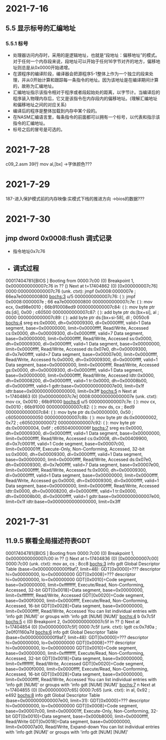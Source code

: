 # 2021-7-16
## 5.5 显示标号的汇编地址
### 5.5.1 标号
+ 处理器访问内存时，采用的是逻辑地址，也就是“段地址：偏移地址”的模式。对于任何一个内存段来说，段地址可以开始于任何16字节对齐的地方，偏移地址则总是从0x0000开始递增。
+ 在源程序的编译阶段，编译器会把源程序5-1整体上作为一个独立的段来处理，并从0开始计算和跟踪每一条指令的地址。因为该地址是在编译期间计算的，故称为汇编地址。
+ 汇编地址指示该指令相对于程序或者段起始处的距离，以字节计。当编译后的程序装入物理内存后，它又是该指令在内存段内的偏移地址。(理解汇编地址和偏移地址之间的对应关系)
+ 编译后的程序是整体加载到内存中某个段的。
+ 在NASM汇编语言里，每条指令的前面都可以拥有一个标号，以代表和指示该指令的汇编地址。
+ 标号之后的冒号是可选的。

# 2021-7-28
c09_2.asm 39行 mov al,[bx] ->字体颜色???

# 2021-7-29
187-进入保护模式前的内存映像:实模式下栈的推进方向 ->bios的数据???

# 2021-7-30
## jmp dword 0x0008:flush 调式记录
+ 指令地址0x7c76
+ 调式过程
    - 
00017404781i[BIOS  ] Booting from 0000:7c00
(0) Breakpoint 1, 0x0000000000007c76 in ?? ()
Next at t=17404862
(0) [0x000000007c76] 0000:0000000000007c76 (unk. ctxt): jmpf 0x0008:0000007e      ; 66ea7e0000000800
<bochs:3> u/5
0000000000007c76: (                    ): jmpf 0x0008:0000007e      ; 66                                                                                                                               ea7e0000000800
0000000000007c7e: (                    ): mov ecx, 0xd98e0010       ; 66b910008ed9
0000000000007c84: (                    ): mov byte ptr ds:[di], 0x00 ; c60500
0000000000007c87: (                    ): add byte ptr ds:[bx+si], al ; 0000
0000000000007c89: (                    ): add byte ptr ds:[bx+si-58], dl ; 0050c6
<bochs:4> sreg
es:0x0000, dh=0x00009300, dl=0x0000ffff, valid=1
        Data segment, base=0x00000000, limit=0x0000ffff, Read/Write, Accessed
cs:0x0000, dh=0x00009300, dl=0x0000ffff, valid=7
        Data segment, base=0x00000000, limit=0x0000ffff, Read/Write, Accessed
ss:0x0000, dh=0x00009300, dl=0x0000ffff, valid=1
        Data segment, base=0x00000000, limit=0x0000ffff, Read/Write, Accessed
ds:0x07e0, dh=0x00009300, dl=0x7e00ffff, valid=7
        Data segment, base=0x00007e00, limit=0x0000ffff, Read/Write, Accessed
fs:0x0000, dh=0x00009300, dl=0x0000ffff, valid=1
        Data segment, base=0x00000000, limit=0x0000ffff, Read/Write, Accessed
gs:0x0000, dh=0x00009300, dl=0x0000ffff, valid=1
        Data segment, base=0x00000000, limit=0x0000ffff, Read/Write, Accessed
ldtr:0x0000, dh=0x00008200, dl=0x0000ffff, valid=1
tr:0x0000, dh=0x00008b00, dl=0x0000ffff, valid=1
gdtr:base=0x0000000000007e00, limit=0x1f
idtr:base=0x0000000000000000, limit=0x3ff
<bochs:5> n
Next at t=17404863
(0) [0x000000007c7e] 0008:000000000000007e (unk. ctxt): mov cx, 0x0010            ; 66b91000
<bochs:6> u/5
0000000000007c7e: (                    ): mov cx, 0x0010            ; 66b91000
0000000000007c82: (                    ): mov ds, cx                ; 8ed9
0000000000007c84: (                    ): mov byte ptr ds:0x00000000, 0x50 ; c6050000000050
0000000000007c8b: (                    ): mov byte ptr ds:0x00000002, 0x72 ; c6050200000072
0000000000007c92: (                    ): mov byte ptr ds:0x00000004, 0x6f ; c605040000006f
<bochs:7> sreg
es:0x0000, dh=0x00009300, dl=0x0000ffff, valid=1
        Data segment, base=0x00000000, limit=0x0000ffff, Read/Write, Accessed
cs:0x0008, dh=0x00409900, dl=0x7c0001ff, valid=1
        Code segment, base=0x00007c00, limit=0x000001ff, Execute-Only, Non-Conforming, Accessed, 32-bit
ss:0x0000, dh=0x00009300, dl=0x0000ffff, valid=1
        Data segment, base=0x00000000, limit=0x0000ffff, Read/Write, Accessed
ds:0x07e0, dh=0x00009300, dl=0x7e00ffff, valid=7
        Data segment, base=0x00007e00, limit=0x0000ffff, Read/Write, Accessed
fs:0x0000, dh=0x00009300, dl=0x0000ffff, valid=1
        Data segment, base=0x00000000, limit=0x0000ffff, Read/Write, Accessed
gs:0x0000, dh=0x00009300, dl=0x0000ffff, valid=1
        Data segment, base=0x00000000, limit=0x0000ffff, Read/Write, Accessed
ldtr:0x0000, dh=0x00008200, dl=0x0000ffff, valid=1
tr:0x0000, dh=0x00008b00, dl=0x0000ffff, valid=1
gdtr:base=0x0000000000007e00, limit=0x1f
idtr:base=0x0000000000000000, limit=0x3ff

# 2021-7-31
## 11.9.5 察看全局描述符表GDT
00017404781i[BIOS  ] Booting from 0000:7c00
(0) Breakpoint 1, 0x0000000000007c00 in ?? ()
Next at t=17404836
(0) [0x000000007c00] 0000:7c00 (unk. ctxt): mov ax, cs                ; 8cc8
<bochs:3> info gdt
Global Descriptor Table (base=0x00000000000f9af7, limit=48):
GDT[0x0000]=??? descriptor hi=0x00000000, lo=0x00000000
GDT[0x0008]=??? descriptor hi=0x00000000, lo=0x00000000
GDT[0x0010]=Code segment, base=0x00000000, limit=0xffffffff, Execute/Read, Non-Conforming, Accessed, 32-bit
GDT[0x0018]=Data segment, base=0x00000000, limit=0xffffffff, Read/Write, Accessed
GDT[0x0020]=Code segment, base=0x000f0000, limit=0x0000ffff, Execute/Read, Non-Conforming, Accessed, 16-bit
GDT[0x0028]=Data segment, base=0x00000000, limit=0x0000ffff, Read/Write, Accessed
You can list individual entries with 'info gdt [NUM]' or groups with 'info gdt [NUM] [NUM]'
<bochs:4> b 0x7c5f
<bochs:5> c
(0) Breakpoint 2, 0x0000000000007c5f in ?? ()
Next at t=17404854
(0) [0x000000007c5f] 0000:7c5f (unk. ctxt): lgdt cs:0x7d0a            ; 2e0f01160a7d
<bochs:6> info gdt
Global Descriptor Table (base=0x00000000000f9af7, limit=48):
GDT[0x0000]=??? descriptor hi=0x00000000, lo=0x00000000
GDT[0x0008]=??? descriptor hi=0x00000000, lo=0x00000000
GDT[0x0010]=Code segment, base=0x00000000, limit=0xffffffff, Execute/Read, Non-Conforming, Accessed, 32-bit
GDT[0x0018]=Data segment, base=0x00000000, limit=0xffffffff, Read/Write, Accessed
GDT[0x0020]=Code segment, base=0x000f0000, limit=0x0000ffff, Execute/Read, Non-Conforming, Accessed, 16-bit
GDT[0x0028]=Data segment, base=0x00000000, limit=0x0000ffff, Read/Write, Accessed
You can list individual entries with 'info gdt [NUM]' or groups with 'info gdt [NUM] [NUM]'
<bochs:7> n
Next at t=17404855
(0) [0x000000007c65] 0000:7c65 (unk. ctxt): in al, 0x92               ; e492
<bochs:8> info gdt
Global Descriptor Table (base=0x0000000000007e00, limit=31):
GDT[0x0000]=??? descriptor hi=0x00000000, lo=0x00000000
GDT[0x0008]=Code segment, base=0x00007c00, limit=0x000001ff, Execute-Only, Non-Conforming, 32-bit
GDT[0x0010]=Data segment, base=0x000b8000, limit=0x0000ffff, Read/Write
GDT[0x0018]=Data segment, base=0x00000000, limit=0x00007a00, Read/Write, Expand-down
You can list individual entries with 'info gdt [NUM]' or groups with 'info gdt [NUM] [NUM]'